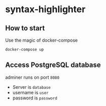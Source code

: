 # syntax-highlighter

## How to start

Use the magic of docker-compose

```
docker-compose up
```


## Access PostgreSQL database

adminer runs on port `8080`

- Server is `database`
- username is `user`
- password is `password`
